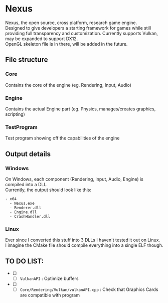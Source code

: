 # Nexus
Nexus, the open source, cross platform, research game engine. <br>
Designed to give developers a starting framework for games while still providing full transparency and customization. 
Currently supports Vulkan, may be expanded to support DX12. <br>
OpenGL skeleton file is in there, will be added in the future.
## File structure
### Core
Contains the core of the engine (eg. Rendering, Input, Audio)
### Engine 
Contains the actual Engine part (eg. Physics, manages/creates graphics, scripting)
### TestProgram
Test program showing off the capabilities of the engine

## Output details
### Windows
On Windows, each component (Rendering, Input, Audio, Engine) is compiled into a DLL. <br>
Currently, the output should look like this:
```
- x64
  - Nexus.exe
  - Renderer.dll
  - Engine.dll
  - CrashHandler.dll
```

### Linux
Ever since I converted this stuff into 3 DLLs I haven't tested it out on Linux. <br> 
I imagine the CMake file should compile everything into a single ELF though.

## TO DO LIST:
- [ ] - [ ] `VulkanAPI` : Optimize buffers 
- [ ] - [ ] `Core/Rendering/Vulkan/vulkanAPI.cpp` : Check that Graphics Cards are compatible with program
